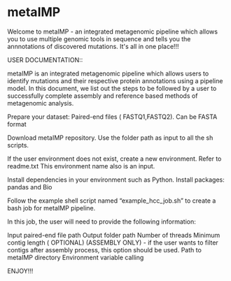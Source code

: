 

# metaIMP

Welcome to metaIMP - an integrated metagenomic pipeline which allows you to use multiple genomic tools in sequence and tells you the annnotations of discovered mutations.
It's all in one place!!!

USER DOCUMENTATION::



metaIMP is an integrated metagenomic pipeline which allows users to identify mutations and their respective protein annotations using a pipeline model. In this document, we list out the steps to be followed by a user to successfully complete assembly and reference based methods of metagenomic analysis.



Prepare your dataset: Paired-end files ( FASTQ1,FASTQ2). Can be FASTA format

Download metaIMP repository. Use the folder path as input to all the sh scripts.

If the user environment does not exist, create a new environment. Refer to readme.txt This environment name also is an input.
	
Install dependencies in your environment such as Python. Install packages: pandas and Bio

Follow the example shell script named “example_hcc_job.sh” to create a bash job for metaIMP pipeline. 

In this job, the user will need to provide the following information:
	
Input paired-end file path
Output folder path
Number of threads 
Minimum contig length ( OPTIONAL) (ASSEMBLY ONLY) - if the user wants to filter contigs after assembly process, this option should be used.
Path to metaIMP directory
Environment variable calling

ENJOY!!!


